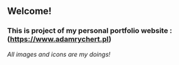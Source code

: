  ## Welcome!
 ### This is project of my personal portfolio website : (https://www.adamrychert.pl)
 _All images and icons are my doings!_

